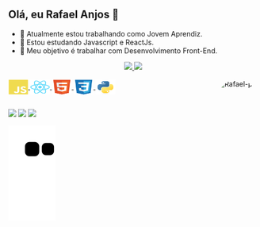 ## Olá, eu Rafael Anjos 👋

- 🔭 Atualmente estou trabalhando como Jovem Aprendiz.
- 🌱 Estou estudando Javascript e ReactJs.
- 🎯 Meu objetivo é trabalhar com Desenvolvimento Front-End.

<div align="center">
  <a href="https://github.com/YoungC0DE">
  <img height="180em" src="https://github-readme-stats.vercel.app/api?username=YoungC0DE&show_icons=true&theme=tokyonight&include_all_commits=true&count_private=true"/>
  <img height="180em" src="https://github-readme-stats.vercel.app/api/top-langs/?username=YoungC0DE&layout=compact&langs_count=7&theme=radical"/>
</div>
  
<div style="display: inline_block"><br>
  <img align="center" alt="Rafael-Js" height="30" width="40" src="https://raw.githubusercontent.com/devicons/devicon/master/icons/javascript/javascript-plain.svg">
  <img align="center" alt="Rafael-React" height="30" width="40" src="https://raw.githubusercontent.com/devicons/devicon/master/icons/react/react-original.svg">
  <img align="center" alt="Rafael-HTML" height="30" width="40" src="https://raw.githubusercontent.com/devicons/devicon/master/icons/html5/html5-original.svg">
  <img align="center" alt="Rafael-CSS" height="30" width="40" src="https://raw.githubusercontent.com/devicons/devicon/master/icons/css3/css3-original.svg">
  <img align="center" alt="Rafael-Python" height="30" width="40" src="https://raw.githubusercontent.com/devicons/devicon/master/icons/python/python-original.svg">
  <img src="https://lh3.googleusercontent.com/fife/AAWUweXa29iBXDH_5aKWVC5WJlzHO6aNXoXAnhN1Vu_1szUC3OQ--p_9NKH2_e0fijE1mn6ZURshMkw7Dx3Y8zSg4Fehs3StLRJ3MJv2--OyPr1lQUzxqm4Xd7uoYCA2wbv4ZkPjyDPijjgT_XLKTIWUG3Lp1z4TdA3LwGpATry1RypiuWX5E2iY9EBcJ6TSpAbmppBkKzHpcNY-ftmCE2MmqoXFf0FdaNA0bIph1jbrqnhecN826pbsi1693386n2oSIM2l3zMDByDX4GbNBnE8waRqRSeya8fydmgk67wRy6J4rD6hV62E_Jj-qUy2-Md9TsSg_AI-brkFamV34k0pBbl_g1PU66vPGASlw2wvEJCGH2ks2vbmda-dh3Z0abLkkzd_Mt-uGGKXNhKL8x-psfLJzoxYQu83uTHD_MGRZE_Tmru4eL6KCOZA2gZqY0K7sVjpLQcGzmj76boBxxX_8MOpgIJhS9TaqdOz_uNAQIIbg7ETZGzHUrGFWxp3OLqA8-Cres_YqgtDgPrve7WMvdU8jZl-WDv4ByipjreiQYasSHHA-bCdIoylILvnRotB8fOwh5NzZJw24Ram676x5yueqbp9uRhHS06QsJxOGssnxSOrP7kqXw6gpSB60ruRc8HLz3mP9xuYEPQLW_7ka9L26kzR0R5-LqtqR6dof8oLN5FMV3TAbOSS_AriT7tgjbT8b7RBGjEg2IlDEozJoKKjf3jVImIUe6d4gBa3LU8tEnZUYpaML0Niz4W_Ban3-pN2V4-g-5th3g3H5SXUl9fg05hADUV-hJgClvOmHB6_josDApGXdirb=w1920-h865?width=676&height=676" align="right" alt="Rafael-pic" height="150" style="padding: 0;border-radius: 100px">
</div>
  
  ##
  
  <div> 
  <a href = "mailto:raphaelsantosajs@gmail.com"><img src="https://img.shields.io/badge/Gmail-D14836?style=for-the-badge&logo=gmail&logoColor=white" target="_blank"></a>
  <a href="https://www.linkedin.com/in/rafael-anjos-santos-b72b7b190" target="_blank"><img src="https://img.shields.io/badge/-LinkedIn-%230077B5?style=for-the-badge&logo=linkedin&logoColor=white" target="_blank"></a> 
  <a href="https://t.me/YoungC0DE" target="_blank"><img src="https://img.shields.io/badge/Telegram-2CA5E0?style=for-the-badge&logo=telegram&logoColor=white" target="_blank"></a> 
 
  ![Snake animation](https://github.com/YoungC0DE/YoungC0DE/blob/output/github-contribution-grid-snake.svg)
 
</div>
